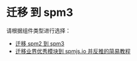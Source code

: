 
# 迁移 到 spm3

请根据组件类型进行选择：

- [迁移 spm2 到 spm3](https://github.com/spmjs/spm/wiki/迁移-spm2-到-spm3)
- [迁移业界优秀模块到 spmjs.io 并反推的简易教程](https://github.com/spmjs/spm/wiki/迁移业界优秀模块到-spmjs.io-并反推的简易教程)
